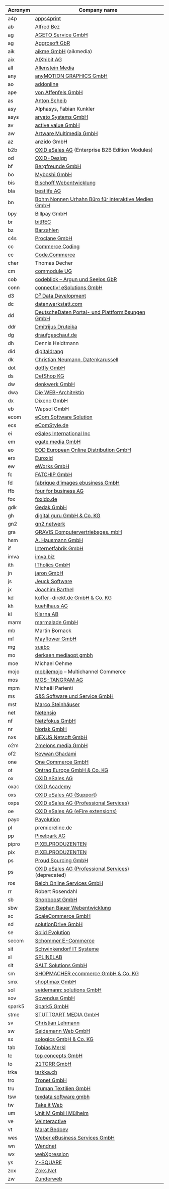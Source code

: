 | Acronym  | Company name |
| ------------- | ------------- |
| a4p  | [apps4print](http://www.apps4print.com/)  |
| ab  | [Alfred Bez](http://www.alfredbez.de/)  |
| ag  | [AGETO Service GmbH](http://www.ageto.de/)  |
| ag  | [Aggrosoft GbR](http://www.aggrosoft.de/)  |
| aik  | [aikme GmbH](http://www.aikmedia.de) (aikmedia)  |
| aix  | [AIXhibit AG](http://www.aixhibit.de)  |
| all  | [Allenstein Media](http://roman-allenstein.de)  |
| any  | [anyMOTION GRAPHICS GmbH](http://www.anymotion.de)  |
| ao  | [addonline](http://www.addonline.fr)  |
| ape  | [von Affenfels GmbH](http://www.vonaffenfels.de/)  |
| as  | [Anton Scheib](http://tonisch.de/)  |
| asy  | Alphasys, Fabian Kunkler  |
| asys  | [arvato Systems GmbH](http://www.arvato-systems.de/)  |
| av  | [active value GmbH](http://www.active-value.de/)  |
| aw  | [Artware Multimedia GmbH](http://www.artware.at/)  |
| az  | anzido GmbH  |
| b2b  | [OXID eSales AG](http://www.oxid-esales.com/) (Enterprise B2B Edition Modules)  |
| od  | [OXID-Design](https://www.oxid-design.com/)|
| bf  | [Bergfreunde GmbH](http://www.bergfreunde.de/)  |
| bo  | [Myboshi GmbH](https://www.myboshi.net/)  |
| bis  | [Bischoff Webentwicklung](http://www.bischoff-webentwicklung.de/)  |
| bla  | [bestlife AG](http://www.bestlife.ag/)  |
| bn  | [Bohm Nonnen Urhahn Büro für interaktive Medien GmbH](http://www.bnu.de/)  |
| bpy  | [Billpay GmbH](http://www.billpay.de/)  |
| br  | [bitREC](http://www.bitrec.com)  |
| bz  | [Barzahlen](http://www.barzahlen.de/)  |
| c4s  | [Proclane GmbH](http://www.commerce4sap.com/)  |
| cc  | [Commerce Coding](http://www.commerce-coding.com/)  |
| cc  | [Code.Commerce](https://www.codecommerce.de/)  |
| cher  | Thomas Decher  |
| cm  | [commodule UG](http://www.commodule.de/)  |
| cob  | [codeblick – Argun und Seelos GbR](http://www.codeblick.de/)  |
| conn  | [connectiv! eSolutions GmbH](https://www.connectiv.de/)  |
| d3  | [D³ Data Development](http://www.shopmodule.com/)  |
| dc  | [datenwerkstatt.com](http://www.datenwerkstatt.com/)  |
| dd  | [DeutscheDaten Portal- und Plattformlösungen GmbH](http://www.deutschedaten.de/)  |
| ddr  | [Dmitrijus Druteika](http://www.druteika.lt/)  |
| dg  | [draufgeschaut.de](http://www.draufgeschaut.de/)  |
| dh  | Dennis Heidtmann  |
| did | [digitaldrang](www.digitaldrang.de)  |
| dk  | [Christian Neumann, Datenkarussell](http://www.datenkarussell.de)  |
| dot  | [dotfly GmbH](http://www.dotfly.de)  |
| ds  | [DefShop KG](http://www.def-shop.com/)  |
| dw  | [denkwerk GmbH](http://www.denkwerk.com/)  |
| dwa  | [Die WEB-Architektin](http://www.die-web-architektin.de/)  |
| dx  | [Dixeno GmbH](http://www.dixeno.de/)  |
| eb  | Wapsol GmbH | [euroblaze](http://www.euroblaze.de/)  |
| ecom  | [eCom Software Solution](http://www.ecom-software.de/)  |
| ecs  | [eComStyle.de](http://ecomstyle.de/)  |
| ei  | [eSales International Inc](http://www.esales-international.com/)  |
| em  | [egate media GmbH](http://www.egate-media.com/)  |
| eo  | [EOD European Online Distribution GmbH](http://www.wellango-shop.de/)  |
| erx  | [Euroxid](http://www.euroxid.de/)  |
| ew  | [eWorks GmbH](http://www.eworks.de/oxid)  |
| fc  | [FATCHIP GmbH](http://http://www.fatchip.de/)  |
| fd  | [fabrique d’images ebusiness GmbH](http://www.fabriquedimages.de/)  |
| ffb  | [four for business AG](http://www.4fb.de/)  |
| fox  | [foxido.de](http://www.foxido.de/)  |
| gdk  | [Gedak GmbH](http://gedak.de)  |
| gh  | [digital guru GmbH & Co. KG](http://greyhound-software.com/)  |
| gn2  | [gn2 netwerk](http://www.gn2-netwerk.de/)  |
| gra  | [GRAVIS Computervertriebsges. mbH](http://www.gravis.de/)  |
| hsm  | [A. Hausmann GmbH](http://www.hausmann.at)  |
| if  | [Internetfabrik GmbH](http://www.internetfabrik.de/)  |
| imva  | [imva.biz](http://imva.biz/)  |
| ith  | [ITholics GmbH](http://www.itholics.de/)  |
| jn  | [jaron GmbH](http://www.jaron.de/)  |
| js  | [Jeuck Software](http://www.jeuck-software.de)  |
| jx  | [Joachim Barthel](https://github.com/job963)  |
| kd  | [koffer-direkt.de GmbH & Co. KG](http://www.koffer-direkt.de/)  |
| kh  | [kuehlhaus AG](http://www.kuehlhaus.com/)  |
| kl  | [Klarna AB](http://www.klarna.de)  |
| marm  | [marmalade GmbH](http://www.marmalade.de/)  |
| mb  | Martin Bornack  |
| mf  | [Mayflower GmbH](http://www.mayflower.de/)  |
| mg  | [suabo](http://www.suabo.de/)  |
| mo  | [derksen mediaopt gmbh](http://www.mediaopt.de/)  |
| moe  | Michael Oehme  |
| mojo  | [mobilemojo](http://www.mobilemojo.de) – Multichannel Commerce  |
| mos  | [MOS-TANGRAM AG](http://www.mos-tangram.com)  |
| mpm  | Michaël Parienti |
| ms  | [S&S Software und Service GmbH](http://www.susdv.de)  |
| mst  | [Marco Steinhäuser](http://www.marco-steinhaeuser.de)  |
| net  | [Netensio](http://www.netensio.de)  |
| nf  | [Netzfokus GmbH](http://www.netzfokus.de)  |
| nr  | [Norisk GmbH](http://www.noriskshop.de)  |
| nxs  | [NEXUS Netsoft GmbH](http://www.nexus-netsoft.com)  |
| o2m  | [2melons media GmbH](http://www.2melons.com/)  |
| of2 | [Keywan Ghadami](https://github.com/keywan-ghadami-oxid) |
| one | [One Commerce GmbH](http://www.onecommerce.de/) |
| ot  | [Ontraq Europe GmbH & Co. KG](http://www.ontraq.eu/)  |
| ox  | [OXID eSales AG](http://www.oxid-esales.com/)  |
| oxac  | [OXID Academy](https://www.oxid-esales.com/de/support-services/academy/ueberblick.html)  |
| oxs  | [OXID eSales AG (Support)](http://www.oxid-esales.com/en/support-services/overview.html)  |
| oxps  | [OXID eSales AG (Professional Services)](http://www.oxid-esales.com/en/support-services/professional-services/overview.html)  |
| oe  | [OXID eSales AG (eFire extensions)](http://www.oxid-esales.com/)  |
| payo  | [Payolution](http://www.payolution.com/)  |
| pl  | [premiereline.de](http://www.premiereline.de/)  |
| pp  | [Pixelpark AG](http://www.pixelpark.com/)  |
| pipro  | [PIXELPRODUZENTEN](http://www.pixelproduzenten.de/)  |
| pix  | [PIXELPRODUZENTEN](http://www.pixelproduzenten.de/)  |
| ps  | [Proud Sourcing GmbH](http://www.pixelproduzenten.de/)  |
| ps  | [OXID eSales AG (Professional Services)](http://www.oxid-esales.com/en/support-services/professional-services/overview.html) (deprecated)  |
| ros  | [Reich Online Services GmbH](http://www.reich-online.biz/)  |
| rr  | Robert Rosendahl  |
| sb  | [Shopboost GmbH](http://www.shopboost.de/)  |
| sbw  | [Stephan Bauer Webentwicklung](http://stephanbauer.org/)  |
| sc  | [ScaleCommerce GmbH](http://scale.sc/)  |
| sd  | [solutionDrive GmbH](http://www.solutiondrive.de/)  |
| se  | [Solid Evolution](http://www.solidevolution.de)  |
| secom  | [Schommer E-Commerce](http://www.schommer-ecommerce.de/)  |
| sit  | [Schwinkendorf IT Systeme](http://www.shopmodul24.de)  |
| sl  | [SPLINELAB](http://www.splinelab.de)  |
| slt  | [SALT Solutions GmbH](http://www.salt-solutions.de/)  |
| sm  | [SHOPMACHER ecommerce GmbH & Co. KG](http://shopmacher.de/)  |
| smx  | [shoptimax GmbH](http://www.shoptimax.de)  |
| sol  | [seidemann: solutions GmbH](http://www.seidemann.com)  |
| sov  | [Sovendus GmbH](http://www.sovendus.com/)  |
| spark5  | [Spark5 GmbH](http://www.spark5.de)  |
| stme  | [STUTTGART MEDIA GmbH](https://stuttgartmedia.de)  |
| sv  | [Christian Lehmann](http://www.svingo.com)  |
| sw  | [Seidemann Web GmbH](http://www.seidemann-web.com)  |
| sx  | [sologics GmbH & Co. KG](http://www.sologics.de)  |
| tab  | [Tobias Merkl](http://www.tabs.eu/)  |
| tc  | [top concepts GmbH](http://www.topconcepts.com)  |
| to  | [21TORR GmbH](http://www.21torr.com/)  |
| trka  | [tarkka.ch](http://www.tarkka.ch/)  |
| tro  | [Tronet GmbH](http://www.tro.net/)  |
| tru  | [Truman Textilien GmbH](http://www.truman.de/)  |
| tsw  | [texdata software gmbh](http://www.texdata.de)  |
| tw  | [Take it Web](http://www.takeitweb.fr)  |
| um  | [Unit M GmbH Mülheim](http://www.unit-m.de)  |
| ve  | [VeInteractive](http://www.veinteractive.com)  |
| vt  | [Marat Bedoev](http://vanilla-thunder.github.io/)  |
| wes  | [Weber eBusiness Services GmbH](http://www.weber-ebusiness.de)  |
| wn  | [Wendnet](http://exchange.oxid-esales.com/index.php?cl=search&amp;searchparam=wendnet)  |
| wx  | [webXpression](http://www.web-xpression.com)  |
| ys  | [Y-SQUARE](http://www.y-square.de/)  |
| zox  | [Zoks.Net](http://www.zoks.net/)  |
| zw  | [Zunderweb](http://zunderweb.de)  |
